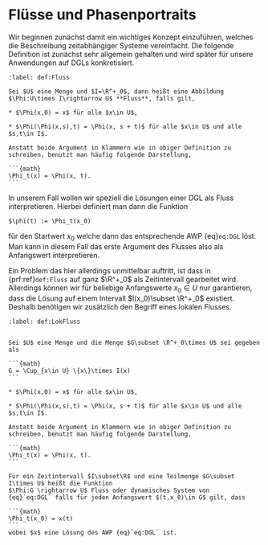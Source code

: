 # Flüsse und Phasenportraits

Wir beginnen zunächst damit ein wichtiges Konzept einzuführen, welches die Beschreibung zeitabhängiger Systeme vereinfacht. Die folgende Definition ist zunächst sehr allgemein gehalten und wird später für unsere Anwendungen auf DGLs konkretisiert.

````{prf:Definition} Fluss
:label: def:Fluss

Sei $U$ eine Menge und $I=\R^+_0$, dann heißt eine Abbildung $\Phi:U\times I\rightarrow U$ **Fluss**, falls gilt,

* $\Phi(x,0) = x$ für alle $x\in U$,

* $\Phi(\Phi(x,s),t) = \Phi(x, s + t)$ für alle $x\in U$ und alle $s,t\in I$.
````

````{prf:remark} Notation
Anstatt beide Argument in Klammern wie in obiger Definition zu schreiben, benutzt man häufig folgende Darstellung, 

```{math}
\Phi_t(x) = \Phi(x, t).
```

````

In unserem Fall wollen wir speziell die Lösungen einer DGL als Fluss interpretieren. Hierbei definiert man dann die Funktion 

```{math}
$\phi(t) := \Phi_t(x_0)
```

für den Startwert $x_0$ welche dann das entsprechende AWP {eq}`eq:DGL` löst. Man kann in diesem Fall das erste Argument des Flusses also als Anfangswert interpretieren.

Ein Problem das hier allerdings unmittelbar auftritt, ist dass in {prf:ref}`def:Fluss` auf ganz $\R^+_0$ als Zeitintervall gearbeitet wird. Allerdings können wir für beliebige Anfangswerte $x_0\in U$ nur garantieren, dass die Lösung auf einem Intervall $I(x_0)\subset \R^+_0$ existiert. Deshalb benötigen wir zusätzlich den Begriff eines lokalen Flusses.

````{prf:Definition} Lokaler Fluss
:label: def:LokFluss


Sei $U$ eine Menge und die Menge $G\subset \R^+_0\times U$ sei gegeben als 

```{math}
G = \Cup_{x\in U} \{x\}\times I(x)
```

* $\Phi(x,0) = x$ für alle $x\in U$,

* $\Phi(\Phi(x,s),t) = \Phi(x, s + t)$ für alle $x\in U$ und alle $s,t\in I$.
````

````{prf:remark} Notation
Anstatt beide Argument in Klammern wie in obiger Definition zu schreiben, benutzt man häufig folgende Darstellung, 

```{math}
\Phi_t(x) = \Phi(x, t).
```

````


````{prf:definition}
Für ein Zeitintervall $I\subset\R$ und eine Teilmenge $G\subset I\times U$ heißt die Funktion 
$\Phi:G \rightarrow U$ Fluss oder dynamisches System von 
{eq}`eq:DGL` falls für jeden Anfangswert $(t,x_0)\in G$ gilt, dass

```{math}
\Phi_t(x_0) = x(t)
```
wobei $x$ eine Lösung des AWP {eq}`eq:DGL` ist.
````
